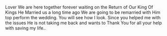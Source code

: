 Lover We are here together forever waiting on the Return of Our King Of Kings
He Married us a long time ago
We are going to be remarried with Him top perform the wedding.
You will see how I look.
Since you helped me with the issues He is not taking me back and wants to Thank You for all your help with saving my life.. 
